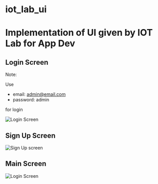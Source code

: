 # iot_lab_ui

# Implementation of UI given by IOT Lab for App Dev


## Login Screen
Note: 

Use 
- email: admin@email.com 
- password: admin 

for login

![Login Screen](https://user-images.githubusercontent.com/94114400/221370938-6142fb1a-6a7c-4b8c-b0f8-63fbf59b0dc7.jpeg)



## Sign Up Screen
![Sign Up screen](https://user-images.githubusercontent.com/94114400/221370935-c8bf475c-587d-4a81-bdae-c319a2e2169a.jpeg)



## Main Screen
![Login Screen](https://user-images.githubusercontent.com/94114400/221370938-6142fb1a-6a7c-4b8c-b0f8-63fbf59b0dc7.jpeg)
